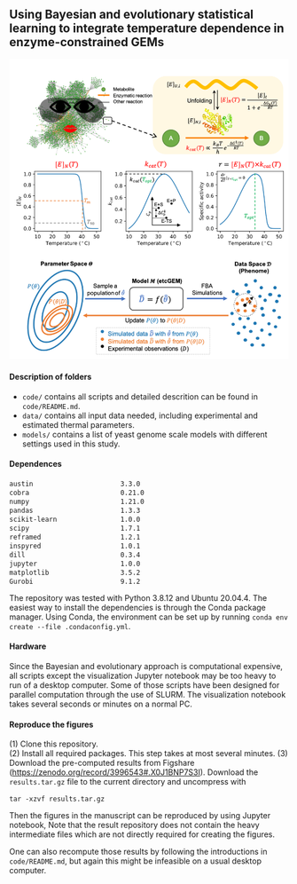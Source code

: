 ## Using Bayesian and evolutionary statistical learning to integrate temperature dependence in enzyme-constrained GEMs
<p align="center">
  <img  src="figures/logo.png">
</p>

#### Description of folders
* `code/` contains all scripts and detailed descrition can be found in `code/README.md`.
* `data/` contains all input data needed, including experimental and estimated thermal parameters.
* `models/` contains a list of yeast genome scale models with different settings used in this study.

#### Dependences
```
austin                      3.3.0
cobra                       0.21.0
numpy                       1.21.0  
pandas                      1.3.3
scikit-learn                1.0.0
scipy                       1.7.1
reframed                    1.2.1
inspyred                    1.0.1
dill                        0.3.4  
jupyter                     1.0.0
matplotlib                  3.5.2
Gurobi                      9.1.2
```
The repository was tested with Python 3.8.12 and Ubuntu 20.04.4. The easiest way to install the dependencies is through the Conda package manager. Using Conda, the environment can be set up by running `conda env create --file .condaconfig.yml`.

#### Hardware
Since the Bayesian and evolutionary approach is computational expensive, all scripts except the visualization Jupyter notebook may be too heavy to run of a desktop computer. Some of those scripts have been designed for parallel computation through the use of SLURM. The visualization notebook takes several seconds or minutes on a normal PC.

#### Reproduce the figures
(1) Clone this repository.  
(2) Install all required packages. This step takes at most several minutes.
(3) Download the pre-computed results from Figshare (https://zenodo.org/record/3996543#.X0J1BNP7S3I). Download the `results.tar.gz` file to the current directory and uncompress with 
```
tar -xzvf results.tar.gz
```
Then the figures in the manuscript can be reproduced by using Jupyter notebook, Note that the result repository does not contain the heavy intermediate files which are not directly required for creating the figures.

One can also recompute those results by following the introductions in `code/README.md`, but again this might be infeasible on a usual desktop computer.
